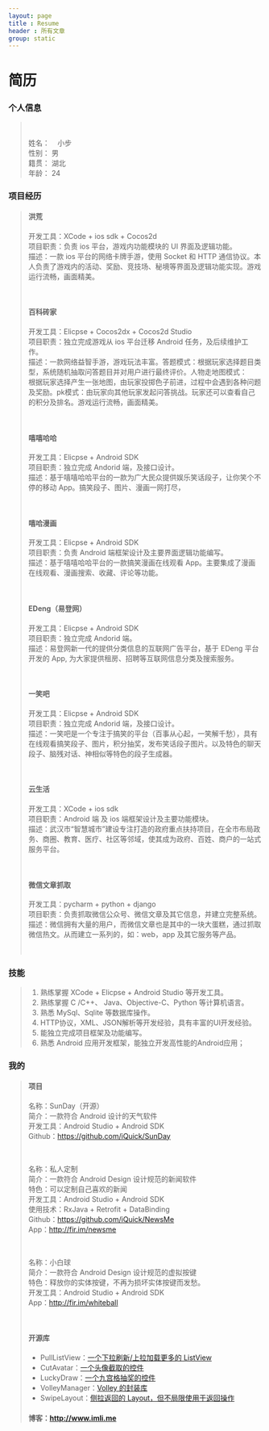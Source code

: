 ```yaml
---
layout: page
title : Resume
header : 所有文章
group: static
---
```


<h1 id="简历">简历</h1>



<h3 id="个人信息">个人信息</h3>

<blockquote>
  <p>姓名：    小步 <br>
  性别：       男 <br>
  籍贯：       湖北 <br>
  年龄：       24 </p>
</blockquote>




<h3 id="项目经历">项目经历</h3>

<blockquote>
  <h4 id="洪荒">洪荒</h4>
  
  <p>开发工具：XCode + ios sdk + Cocos2d <br>
  项目职责：负责 ios 平台，游戏内功能模块的 UI 界面及逻辑功能。 <br>
  描述：一款 ios 平台的网络卡牌手游，使用 Socket 和 HTTP 通信协议。本人负责了游戏内的活动、奖励、竞技场、秘境等界面及逻辑功能实现。游戏运行流畅，画面精美。</p>
  <br/>
  
  <h4 id="百科砖家">百科砖家</h4>
  
  <p>开发工具：Elicpse + Cocos2dx + Cocos2d Studio <br>
  项目职责：独立完成游戏从 ios 平台迁移 Android 任务，及后续维护工作。 <br>
  描述：一款网络益智手游，游戏玩法丰富。答题模式：根据玩家选择题目类型，系统随机抽取问答题目并对用户进行最终评价。人物走地图模式： <br>
  根据玩家选择产生一张地图，由玩家投掷色子前进，过程中会遇到各种问题及奖励。pk模式：由玩家向其他玩家发起问答挑战。玩家还可以查看自己的积分及排名。游戏运行流畅，画面精美。</p>
  <br/>
  
  <h4 id="嘻嘻哈哈">嘻嘻哈哈</h4>
  
  <p>开发工具：Elicpse + Android SDK <br>
  项目职责：独立完成 Andorid 端，及接口设计。 <br>
  描述：基于嘻嘻哈哈平台的一款为广大民众提供娱乐笑话段子，让你笑个不停的移动 App。搞笑段子、图片、漫画一网打尽，</p>
  <br/>
  
  <h4 id="嘻哈漫画">嘻哈漫画</h4>
  
  <p>开发工具：Elicpse + Android SDK <br>
  项目职责：负责 Android 端框架设计及主要界面逻辑功能编写。 <br>
  描述：基于嘻嘻哈哈平台的一款搞笑漫画在线观看 App。主要集成了漫画在线观看、漫画搜索、收藏、评论等功能。</p>
  <br/>
  
  <h4 id="edeng易登网">EDeng（易登网）</h4>
  
  <p>开发工具：Elicpse + Android SDK <br>
  项目职责：独立完成 Andorid 端。 <br>
  描述：易登网新一代的提供分类信息的互联网广告平台，基于 EDeng 平台开发的 App, 为大家提供租房、招聘等互联网信息分类及搜索服务。</p>
  <br/>
  
  <h4 id="一笑吧">一笑吧</h4>
  
  <p>开发工具：Elicpse + Android SDK <br>
  项目职责：独立完成 Andorid 端，及接口设计。 <br>
  描述：一笑吧是一个专注于搞笑的平台（百事从心起，一笑解千愁），具有在线观看搞笑段子、图片，积分抽奖，发布笑话段子图片。以及特色的聊天段子、脑残对话、神相似等特色的段子生成器。</p>
  <br/>
  
  <h4 id="云生活">云生活</h4>
  
  <p>开发工具：XCode + ios sdk <br>
  项目职责：Android 端 及 ios 端框架设计及主要功能模块。 <br>
  描述：武汉市“智慧城市”建设专注打造的政府重点扶持项目，在全市布局政务、商圈、教育、医疗、社区等邻域，使其成为政府、百姓、商户的一站式服务平台。</p>
  <br/>
  
  <h4 id="微信文章抓取">微信文章抓取</h4>
  
  <p>开发工具：pycharm + python + django <br>
  项目职责：负责抓取微信公众号、微信文章及其它信息，并建立完整系统。 <br>
  描述：微信拥有大量的用户，而微信文章也是其中的一块大蛋糕，通过抓取微信热文。从而建立一系列的，如：web，app 及其它服务等产品。</p>
  <br/>
</blockquote>



<h3 id="技能">技能</h3>

<blockquote>
  <ol>
  <li>熟练掌握 XCode + Elicpse + Android Studio 等开发工具。</li>
  <li>熟练掌握 C /C++、 Java、Objective-C、Python 等计算机语言。</li>
  <li>熟悉 MySql、Sqlite 等数据库操作。</li>
  <li>HTTP协议，XML、JSON解析等开发经验，具有丰富的UI开发经验。</li>
  <li>能独立完成项目框架及功能编写。</li>
  <li>熟悉 Android 应用开发框架，能独立开发高性能的Android应用；</li>
  </ol>
</blockquote>



<h3 id="我的">我的</h3>

<blockquote>
  <h4 id="项目">项目</h4>
  
  <p>名称：SunDay（开源） <br>
  简介：一款符合 Android 设计的天气软件 <br>
  开发工具：Android Studio + Android SDK <br>
  Github：<a href="https://github.com/iQuick/SunDay">https://github.com/iQuick/SunDay</a></p>
  <br/>

  <p>名称：私人定制 <br>
  简介：一款符合 Android Design 设计规范的新闻软件 <br>
  特色：可以定制自己喜欢的新闻 <br>
  开发工具：Android Studio + Android SDK <br>
  使用技术：RxJava + Retrofit + DataBinding <br>
  Github：<a href="https://github.com/iQuick/NewsMe">https://github.com/iQuick/NewsMe</a> <br>
  App：<a href="http://fir.im/newsme">http://fir.im/newsme</a></p>
  <br/>
  
  <p>名称：小白球 <br>
  简介：一款符合 Android Design 设计规范的虚拟按键 <br>
  特色：释放你的实体按键，不再为损坏实体按键而发愁。 <br>
  开发工具：Android Studio + Android SDK <br>
  App：<a href="http://fir.im/whiteball">http://fir.im/whiteball</a></p>
  <br/>

  <h4 id="开源库">开源库</h4>
  
  <ul>
  <li>PullListView：<a href="https://github.com/iQuick/PullListView">一个下拉刷新/上拉加载更多的 ListView</a></li>
  <li>CutAvatar：<a href="https://github.com/iQuick/QQCutAvatar">一个头像截取的控件</a></li>
  <li>LuckyDraw：<a href="https://github.com/iQuick/LuckyDraw">一个九宫格抽奖的控件</a></li>
  <li>VolleyManager：<a href="https://github.com/iQuick/VolleyManager">Volley 的封装库</a></li>
  <li>SwipeLayout：<a href="https://github.com/iQuick/SwipeLayout">侧拉返回的 Layout，但不局限使用于返回操作</a></li>
  </ul>
  
  <h4 id="博客httpwwwimlime">博客：<a href="http://www.imli.me">http://www.imli.me</a></h4>
</blockquote>





